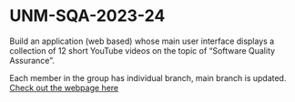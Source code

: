 # UNM-SQA-2023-24
 Build an application (web based) whose main user interface displays a collection of 12 short YouTube videos on the topic of “Software Quality Assurance”.


Each member in the group has individual branch, main branch is updated.
[Check out the webpage here](https://sohkarseng.github.io/UNM-SQA-2023-24/dashboard.html)